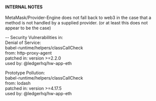 #### INTERNAL NOTES

 MetaMask/Provider-Engine does not fall back to web3 in the case that a method is not handled by a supplied provider.  (or at least this does not appear to be the case)


 -- Security Vulnerabilities in: \
 Denial of Service:   \
 babel-runtime/helpers/classCallCheck \
 from: http-proxy-agent    \
 patched in: version >=2.2.0 \
 used by: @ledgerhq/hw-app-eth

  Prototype Pollution:   \
  babel-runtime/helpers/classCallCheck \
  from: lodash    \
  patched in: version >=4.17.5  \
  used by: @ledgerhq/hw-app-eth